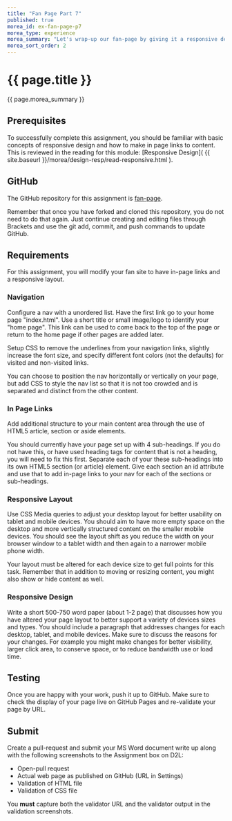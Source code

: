 ```yaml
---
title: "Fan Page Part 7"
published: true
morea_id: ex-fan-page-p7
morea_type: experience
morea_summary: "Let's wrap-up our fan-page by giving it a responsive design & layout."
morea_sort_order: 2
---
```


# {{ page.title }}
{{ page.morea_summary }}

## Prerequisites
To successfully complete this assignment, you should be familiar with basic concepts of responsive design and how to make in page links to content.  This is reviewed in the reading for this module: [Responsive Design]( {{ site.baseurl }}/morea/design-resp/read-responsive.html ).


## GitHub
The GitHub repository for this assignment is [fan-page](https://github.com/htc-ccis1301/fan-page).

Remember that once you have forked and cloned this repository, you do not need to do that again.  Just continue creating and editing files through Brackets and use the git add, commit, and push commands to update GitHub.


## Requirements
For this assignment, you will modify your fan site to have in-page links and a responsive layout.  

### Navigation
Configure a nav with a unordered list.  Have the first link go to your home page "index.html".  Use a short title or small image/logo to identify your "home page".  This link can be used to come back to the top of the page or return to the home page if other pages are added later.

Setup CSS to remove the underlines from your navigation links, slightly increase the font size, and specify different font colors (not the defaults) for visited and non-visited links.

You can choose to position the nav horizontally or vertically on your page, but add CSS to style the nav list so that it is not too crowded and is separated and distinct from the other content.

### In Page Links
Add additional structure to your main content area through the use of HTML5 article, section or aside elements.  

You should currently have your page set up with 4 sub-headings. If you do not have this, or have used heading tags for content that is not a heading, you will need to fix this first.  Separate each of your these sub-headings into its own HTML5 section (or article) element.  Give each section an id attribute and use that to add in-page links to your nav for each of the sections or sub-headings.


### Responsive Layout
Use CSS Media queries to adjust your desktop layout for better usability on tablet and mobile devices.  You should aim to have more empty space on the desktop and more vertically structured content on the smaller mobile devices.  You should see the layout shift as you reduce the width on your browser window to a tablet width and then again to a narrower mobile phone width.  

Your layout must be altered for each device size to get full points for this task.  Remember that in addition to moving or resizing content, you might also show or hide content as well.


### Responsive Design
Write a short 500-750 word paper (about 1-2 page) that discusses how you have altered your page layout to better support a variety of devices sizes and types.  You should include a paragraph that addresses changes for each desktop, tablet, and mobile devices. Make sure to discuss the reasons for your changes. For example you might make changes for better visibility, larger click area, to conserve space, or to reduce bandwidth use or load time.


## Testing
Once you are happy with your work, push it up to GitHub.  Make sure to check the display of your page live on GitHub Pages and re-validate your page by URL.


## Submit
Create a pull-request and submit your MS Word document write up along with the following screenshots to the Assignment box on D2L:

- Open-pull request
- Actual web page as published on GitHub (URL in Settings)
- Validation of HTML file
- Validation of CSS file

You __must__ capture both the validator URL and the validator output in the validation screenshots.
